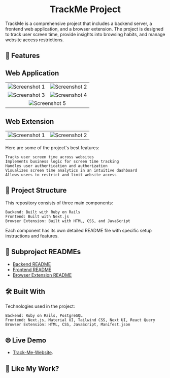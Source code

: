 <h1 align="center" id="title">TrackMe Project</h1>
<p id="description">TrackMe is a comprehensive project that includes a backend server, a frontend web application, and a browser extension. The project is designed to track user screen time, provide insights into browsing habits, and manage website access restrictions.</p>
<h2>🧐 Features</h2>

## Web Application

<table>
  <tr>
    <td><img src="https://github.com/kasi-sj/track-me-website/assets/110708280/2acf3498-4276-4a23-a468-dd10c278671f" alt="Screenshot 1" ></td>
    <td><img src="https://github.com/kasi-sj/track-me-website/assets/110708280/0f47057f-1817-414a-872a-762734cee6d1" alt="Screenshot 2" ></td>
  </tr>
  <tr>
    <td><img src="https://github.com/kasi-sj/track-me-website/assets/110708280/76867fe9-fec4-40c4-8912-d1be5e787fdb" alt="Screenshot 3" ></td>
    <td><img src="https://github.com/kasi-sj/track-me-website/assets/110708280/5c8163bc-a4f5-44da-b439-a0bb4d944f28" alt="Screenshot 4" ></td>
  </tr>
  <tr>
    <td colspan="2" style="text-align:center;"><img src="https://github.com/kasi-sj/track-me-website/assets/110708280/8e252a6d-fff3-4127-be8c-dcad575014ad" alt="Screenshot 5" ></td>
  </tr>
</table>

## Web Extension


<table>
  <tr>
    <td><img src="https://github.com/kasi-sj/activity-tracker-extension/assets/110708280/a2ca1b96-5eb9-4f4d-8045-eaf363dca02c" alt="Screenshot 1" ></td>
    <td><img src="https://github.com/kasi-sj/activity-tracker-extension/assets/110708280/ba0e5cdf-0bd9-4b58-8313-202700aa5400" alt="Screenshot 2" ></td>
  </tr>
</table>



Here are some of the project's best features:

    Tracks user screen time across websites
    Implements business logic for screen time tracking
    Handles user authentication and authorization
    Visualizes screen time analytics in an intuitive dashboard
    Allows users to restrict and limit website access

<h2>📁 Project Structure</h2>

This repository consists of three main components:

    Backend: Built with Ruby on Rails
    Frontend: Built with Next.js
    Browser Extension: Built with HTML, CSS, and JavaScript

Each component has its own detailed README file with specific setup instructions and features.
<h2>📄 Subproject READMEs</h2>

- [Backend README](https://github.com/kasi-sj/TrackMe/blob/main/trackme-extension/README.md)
- [Frontend README](https://github.com/kasi-sj/TrackMe/blob/main/trackme-web/README.md)
- [Browser Extension README](https://github.com/kasi-sj/TrackMe/blob/main/track-me-backend/README.md)

<h2>🛠️ Built With</h2>

Technologies used in the project:

    Backend: Ruby on Rails, PostgreSQL
    Frontend: Next.js, Material UI, Tailwind CSS, Next UI, React Query
    Browser Extension: HTML, CSS, JavaScript, Manifest.json


## 🌐 Live Demo

- [Track-Me-Website](https://trackme-web-jade.vercel.app/).


<h2>💖 Like My Work?</h2>
